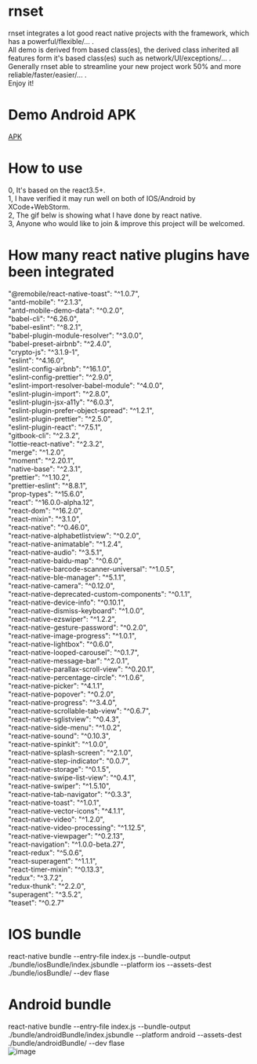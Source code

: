# rnset
rnset integrates a lot good react native projects with the framework, which has a powerful/flexible/... .<br>
All demo is derived from based class(es), the derived class inherited all features form it's based class(es) such as network/UI/exceptions/... .<br>
Generally rnset able to streamline your new project work 50% and more reliable/faster/easier/... .<br>
Enjoy it!<br>

# Demo Android APK
[APK](http://www.wwmj.club:81/download/TJ.apk)
# How to use
0, It's based on the react3.5+.<br>
1, I have verified it may run well on both of IOS/Android by XCode+WebStorm.<br>
2, The gif belw is showing what I have done by react native.<br>
3, Anyone who would like to join & improve this project will be welcomed.<br>

# How many react native plugins have been integrated
 "@remobile/react-native-toast": "^1.0.7",<br>
    "antd-mobile": "^2.1.3",<br>
    "antd-mobile-demo-data": "^0.2.0",<br>
    "babel-cli": "^6.26.0",<br>
    "babel-eslint": "^8.2.1",<br>
    "babel-plugin-module-resolver": "^3.0.0",<br>
    "babel-preset-airbnb": "^2.4.0",<br>
    "crypto-js": "^3.1.9-1",<br>
    "eslint": "^4.16.0",<br>
    "eslint-config-airbnb": "^16.1.0",<br>
    "eslint-config-prettier": "^2.9.0",<br>
    "eslint-import-resolver-babel-module": "^4.0.0",<br>
    "eslint-plugin-import": "^2.8.0",<br>
    "eslint-plugin-jsx-a11y": "^6.0.3",<br>
    "eslint-plugin-prefer-object-spread": "^1.2.1",<br>
    "eslint-plugin-prettier": "^2.5.0",<br>
    "eslint-plugin-react": "^7.5.1",<br>
    "gitbook-cli": "^2.3.2",<br>
    "lottie-react-native": "^2.3.2",<br>
    "merge": "^1.2.0",<br>
    "moment": "^2.20.1",<br>
    "native-base": "^2.3.1",<br>
    "prettier": "^1.10.2",<br>
    "prettier-eslint": "^8.8.1",<br>
    "prop-types": "^15.6.0",<br>
    "react": "^16.0.0-alpha.12",<br>
    "react-dom": "^16.2.0",<br>
    "react-mixin": "^3.1.0",<br>
    "react-native": "^0.46.0",<br>
    "react-native-alphabetlistview": "^0.2.0",<br>
    "react-native-animatable": "^1.2.4",<br>
    "react-native-audio": "^3.5.1",<br>
    "react-native-baidu-map": "^0.6.0",<br>
    "react-native-barcode-scanner-universal": "^1.0.5",<br>
    "react-native-ble-manager": "^5.1.1",<br>
    "react-native-camera": "^0.12.0",<br>
    "react-native-deprecated-custom-components": "^0.1.1",<br>
    "react-native-device-info": "^0.10.1",<br>
    "react-native-dismiss-keyboard": "^1.0.0",<br>
    "react-native-ezswiper": "^1.2.2",<br>
    "react-native-gesture-password": "^0.2.0",<br>
    "react-native-image-progress": "^1.0.1",<br>
    "react-native-lightbox": "^0.6.0",<br>
    "react-native-looped-carousel": "^0.1.7",<br>
    "react-native-message-bar": "^2.0.1",<br>
    "react-native-parallax-scroll-view": "^0.20.1",<br>
    "react-native-percentage-circle": "^1.0.6",<br>
    "react-native-picker": "^4.1.1",<br>
    "react-native-popover": "^0.2.0",<br>
    "react-native-progress": "^3.4.0",<br>
    "react-native-scrollable-tab-view": "^0.6.7",<br>
    "react-native-sglistview": "^0.4.3",<br>
    "react-native-side-menu": "^1.0.2",<br>
    "react-native-sound": "^0.10.3",<br>
    "react-native-spinkit": "^1.0.0",<br>
    "react-native-splash-screen": "^2.1.0",<br>
    "react-native-step-indicator": "0.0.7",<br>
    "react-native-storage": "^0.1.5",<br>
    "react-native-swipe-list-view": "^0.4.1",<br>
    "react-native-swiper": "^1.5.10",<br>
    "react-native-tab-navigator": "^0.3.3",<br>
    "react-native-toast": "^1.0.1",<br>
    "react-native-vector-icons": "^4.1.1",<br>
    "react-native-video": "^1.2.0",<br>
    "react-native-video-processing": "^1.12.5",<br>
    "react-native-viewpager": "^0.2.13",<br>
    "react-navigation": "^1.0.0-beta.27",<br>
    "react-redux": "^5.0.6",<br>
    "react-superagent": "^1.1.1",<br>
    "react-timer-mixin": "^0.13.3",<br>
    "redux": "^3.7.2",<br>
    "redux-thunk": "^2.2.0",<br>
    "superagent": "^3.5.2",<br>
    "teaset": "^0.2.7"<br>

# IOS bundle<br>
react-native bundle --entry-file index.js --bundle-output ./bundle/iosBundle/index.jsbundle --platform ios --assets-dest ./bundle/iosBundle/ --dev flase<br>
# Android bundle<br>
react-native bundle --entry-file index.js --bundle-output ./bundle/androidBundle/index.jsbundle --platform android --assets-dest ./bundle/androidBundle/ --dev flase<br>
![image](http://www.wwmj.club:81/rnset/react_native.gif)


